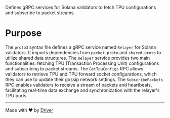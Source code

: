 <!--------------------------------------------------------------------------------->
<!-- IMPORTANT: This file is auto-generated by Driver (https://driver.ai). -------->
<!-- Manual edits may be overwritten on future commits. --------------------------->
<!--------------------------------------------------------------------------------->

Defines gRPC services for Solana validators to fetch TPU configurations and subscribe to packet streams.

# Purpose
The `proto3` syntax file defines a gRPC service named `Relayer` for Solana validators. It imports dependencies from `packet.proto` and `shared.proto` to utilize shared data structures. The `Relayer` service provides two main functionalities: fetching TPU (Transaction Processing Unit) configurations and subscribing to packet streams. The `GetTpuConfigs` RPC allows validators to retrieve TPU and TPU forward socket configurations, which they can use to update their gossip network settings. The `SubscribePackets` RPC enables validators to receive a stream of packets and heartbeats, facilitating real-time data exchange and synchronization with the relayer's TPU ports.

---
Made with ❤️ by [Driver](https://www.driver.ai/)